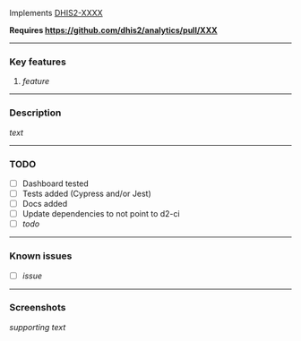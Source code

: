 Implements [DHIS2-XXXX](https://jira.dhis2.org/browse/DHIS2-XXXX)

**Requires https://github.com/dhis2/analytics/pull/XXX**

---

### Key features

1. _feature_

---

### Description

_text_

---

### TODO

- [ ] Dashboard tested
- [ ] Tests added (Cypress and/or Jest)
- [ ] Docs added
- [ ] Update dependencies to not point to d2-ci
- [ ] _todo_

---

### Known issues

- [ ] _issue_

---

### Screenshots

_supporting text_
